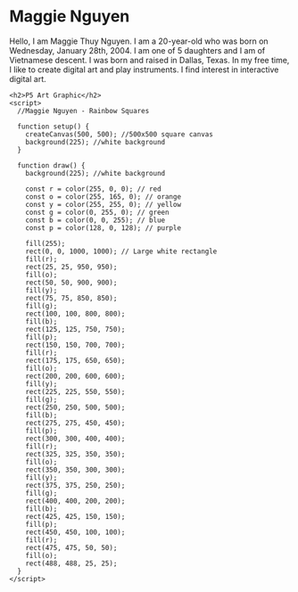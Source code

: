 <!DOCTYPE html>
<html>
  <head>
    <title>Maggie's GitHub.io</title>
    <script src="https://cdn.jsdelivr.net/npm/p5@1.11.1/lib/p5.min.js"></script>
  </head>
  <body>
    <h1>Maggie Nguyen</h1>
    <p>Hello, I am Maggie Thuy Nguyen. I am a 20-year-old who was born on Wednesday, 
       January 28th, 2004. I am one of 5 daughters and I am of Vietnamese descent. I 
       was born and raised in Dallas, Texas. In my free time, I like to create digital art 
       and play instruments. I find interest in interactive digital art.</p>
    
    <h2>P5 Art Graphic</h2>
    <script>
      //Maggie Nguyen - Rainbow Squares 
      
      function setup() {
        createCanvas(500, 500); //500x500 square canvas
        background(225); //white background
      }

      function draw() {
        background(225); //white background

        const r = color(255, 0, 0); // red
        const o = color(255, 165, 0); // orange
        const y = color(255, 255, 0); // yellow
        const g = color(0, 255, 0); // green
        const b = color(0, 0, 255); // blue
        const p = color(128, 0, 128); // purple

        fill(255);
        rect(0, 0, 1000, 1000); // Large white rectangle
        fill(r);
        rect(25, 25, 950, 950);
        fill(o);
        rect(50, 50, 900, 900);
        fill(y);
        rect(75, 75, 850, 850);
        fill(g);
        rect(100, 100, 800, 800);
        fill(b);
        rect(125, 125, 750, 750);
        fill(p);
        rect(150, 150, 700, 700);
        fill(r);
        rect(175, 175, 650, 650);
        fill(o);
        rect(200, 200, 600, 600);
        fill(y);
        rect(225, 225, 550, 550);
        fill(g);
        rect(250, 250, 500, 500);
        fill(b);
        rect(275, 275, 450, 450);
        fill(p);
        rect(300, 300, 400, 400);
        fill(r);
        rect(325, 325, 350, 350);
        fill(o);
        rect(350, 350, 300, 300);
        fill(y);
        rect(375, 375, 250, 250);
        fill(g);
        rect(400, 400, 200, 200);
        fill(b);
        rect(425, 425, 150, 150);
        fill(p);
        rect(450, 450, 100, 100);
        fill(r);
        rect(475, 475, 50, 50);
        fill(o);
        rect(488, 488, 25, 25);
      }
    </script>
  </body>
</html>
